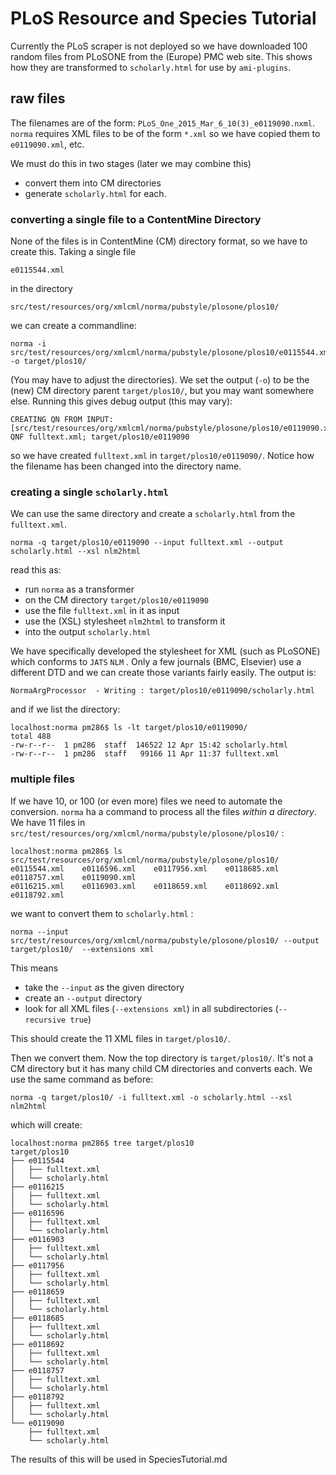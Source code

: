 # PLoS Resource and Species Tutorial

Currently the PLoS scraper is not deployed so we have downloaded 100 random files from PLoSONE from the (Europe) PMC web site. This shows how they are transformed to `scholarly.html` for use by `ami-plugins`. 

## raw files 

The filenames are of the form: `PLoS_One_2015_Mar_6_10(3)_e0119090.nxml`. `norma` requires XML files to be of the form `*.xml` so we have copied them to `e0119090.xml`, etc.

We must do this in two stages (later we may combine this)
 * convert them into CM directories 
 * generate `scholarly.html` for each.
 
### converting a single file to a ContentMine Directory

None of the files is in ContentMine (CM) directory format, so we have to create this. Taking a single file

```
e0115544.xml
```
in the directory
```
src/test/resources/org/xmlcml/norma/pubstyle/plosone/plos10/
```

we can create a commandline:
```
norma -i src/test/resources/org/xmlcml/norma/pubstyle/plosone/plos10/e0115544.xml -o target/plos10/
```

(You may  have to adjust the directories). We set the output (`-o`) to be the (new) CM directory parent `target/plos10/`, but you may
want somewhere else. Running this gives debug output (this may vary):
```
CREATING QN FROM INPUT:[src/test/resources/org/xmlcml/norma/pubstyle/plosone/plos10/e0119090.xml]
QNF fulltext.xml; target/plos10/e0119090
```
so we have created `fulltext.xml` in `target/plos10/e0119090/`. Notice how the filename has been changed into the directory name.

### creating a single `scholarly.html`

We can use the same directory and create a `scholarly.html` from the `fulltext.xml`.

```
norma -q target/plos10/e0119090 --input fulltext.xml --output scholarly.html --xsl nlm2html
```

read this as:
 * run `norma` as a transformer
 * on the CM directory `target/plos10/e0119090`
 * use the file `fulltext.xml` in it as input
 * use the (XSL) stylesheet `nlm2html` to transform it
 * into the output `scholarly.html`

We have specifically developed the stylesheet for XML (such as PLoSONE) which conforms to `JATS` `NLM` . Only a few journals (BMC, Elsevier) use a different DTD and we can create those variants fairly easily. The output is:

```
NormaArgProcessor  - Writing : target/plos10/e0119090/scholarly.html
```
and if we list the directory:
```
localhost:norma pm286$ ls -lt target/plos10/e0119090/
total 488
-rw-r--r--  1 pm286  staff  146522 12 Apr 15:42 scholarly.html
-rw-r--r--  1 pm286  staff   99166 11 Apr 11:37 fulltext.xml
```

### multiple files

If we have 10, or 100 (or even more) files we need to automate the conversion. `norma` ha a command to process all the files *within a directory*. We have 11 files in `src/test/resources/org/xmlcml/norma/pubstyle/plosone/plos10/` :
```
localhost:norma pm286$ ls src/test/resources/org/xmlcml/norma/pubstyle/plosone/plos10/
e0115544.xml	e0116596.xml	e0117956.xml	e0118685.xml	e0118757.xml	e0119090.xml
e0116215.xml	e0116903.xml	e0118659.xml	e0118692.xml	e0118792.xml
```
we want to convert them to `scholarly.html` :
```
norma --input src/test/resources/org/xmlcml/norma/pubstyle/plosone/plos10/ --output target/plos10/  --extensions xml
```
This means 
 * take the `--input` as the given directory
 * create an `--output` directory
 * look for all XML files (`--extensions xml`) in all subdirectories (`--recursive true`)

This should create the 11 XML files in `target/plos10/`.

Then we convert them. Now the top directory is `target/plos10/`. It's not a CM directory but it has many child CM directories and converts each. We use the same command as before:
```
norma -q target/plos10/ -i fulltext.xml -o scholarly.html --xsl nlm2html
```
which will create:

```
localhost:norma pm286$ tree target/plos10
target/plos10
├── e0115544
│   ├── fulltext.xml
│   └── scholarly.html
├── e0116215
│   ├── fulltext.xml
│   └── scholarly.html
├── e0116596
│   ├── fulltext.xml
│   └── scholarly.html
├── e0116903
│   ├── fulltext.xml
│   └── scholarly.html
├── e0117956
│   ├── fulltext.xml
│   └── scholarly.html
├── e0118659
│   ├── fulltext.xml
│   └── scholarly.html
├── e0118685
│   ├── fulltext.xml
│   └── scholarly.html
├── e0118692
│   ├── fulltext.xml
│   └── scholarly.html
├── e0118757
│   ├── fulltext.xml
│   └── scholarly.html
├── e0118792
│   ├── fulltext.xml
│   └── scholarly.html
└── e0119090
    ├── fulltext.xml
    └── scholarly.html
```

The results of this will be used in SpeciesTutorial.md


 